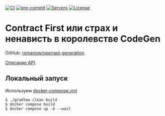 [![CI](https://github.com/Romanow/openapi-generation/actions/workflows/build.yml/badge.svg?branch=master)](https://github.com/Romanow/openapi-generation/actions/workflows/build.yml)
[![pre-commit](https://img.shields.io/badge/pre--commit-enabled-brightgreen?logo=pre-commit)](https://github.com/pre-commit/pre-commit)
[![Servers](https://img.shields.io/docker/pulls/romanowalex/servers?logo=docker)](https://hub.docker.com/r/romanowalex/servers)
[![License](https://img.shields.io/github/license/Romanow/openapi-generation)](https://github.com/Romanow/openapi-generation/blob/main/LICENSE)

# Contract First или страх и ненависть в королевстве CodeGen

GitHub: [romanow/openapi-generation](https://github.com/Romanow/openapi-generation).

[Описание API](openapi/servers.yml).

## Локальный запуск

Используем [docker-compose.yml](docker-compose.yml)

```shell
$ ./gradlew clean build
$ docker compose build
$ docker compose up -d --wait
```
